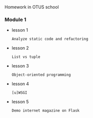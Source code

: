 Homework in OTUS school 

### Module 1
- lesson 1

    `Analyze static code and refactoring`
- lesson 2
    
    `List vs tuple`
- lesson 3

    `Object-oriented programming`
- lesson 4

    `[u]WSGI`
- lesson 5

    `Demo internet magazine on Flask`

